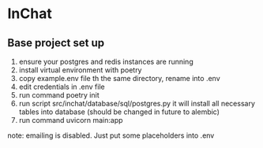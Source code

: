 # InChat

## Base project set up

1. ensure your postgres and redis instances are running
2. install virtual environment with poetry
3. copy example.env file th the same directory, rename into .env
4. edit credentials in .env file
5. run command poetry init
6. run script src/inchat/database/sql/postgres.py it will install all necessary tables into database (should be changed in future to alembic)
7. run command uvicorn main:app

note: emailing is disabled. Just put some placeholders into .env